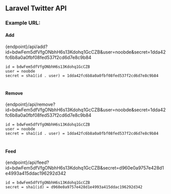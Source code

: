 ## Laravel Twitter API

### Example URL:
#### Add

{endpoint}/api/add?id=bdwFem5dfVfgONbhH6s13Kdohq1GcCZB&user=noobde&secret=1dda42fc6b8a0a0fbf08fed537f2cd6d7e8c9b84

`id = bdwFem5dfVfgONbhH6s13Kdohq1GcCZB`<br>
`user = noobde`<br>
`secret = sha1(id . user) = 1dda42fc6b8a0a0fbf08fed537f2cd6d7e8c9b84`<br>

#
#### Remove

{endpoint}/api/remove?id=bdwFem5dfVfgONbhH6s13Kdohq1GcCZB&user=noobde&secret=1dda42fc6b8a0a0fbf08fed537f2cd6d7e8c9b84

`id = bdwFem5dfVfgONbhH6s13Kdohq1GcCZB`<br>
`user = noobde`<br>
`secret = sha1(id . user) = 1dda42fc6b8a0a0fbf08fed537f2cd6d7e8c9b84`<br>

#
#### Feed

{endpoint}/api/feed?id=bdwFem5dfVfgONbhH6s13Kdohq1GcCZB&secret=d960e0a9757e428d1e4993a415ddac196292d342

`id = bdwFem5dfVfgONbhH6s13Kdohq1GcCZB`<br>
`secret = sha1(id) = d960e0a9757e428d1e4993a415ddac196292d342`<br>